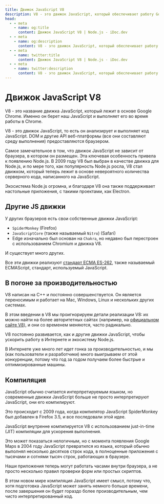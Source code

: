 ```yaml
---
title: Движок JavaScript V8
description: V8 - это движок JavaScript, который обеспечивает работу Google Chrome, выполняя код JavaScript и предоставляя среду выполнения. Он независим от браузера и способствовал развитию Node.js, обеспечивая выполнение кода на стороне сервера и桌面-приложений.
head:
  - - meta
    - name: og:title
      content: Движок JavaScript V8 | Node.js - iDoc.dev
  - - meta
    - name: og:description
      content: V8 - это движок JavaScript, который обеспечивает работу Google Chrome, выполняя код JavaScript и предоставляя среду выполнения. Он независим от браузера и способствовал развитию Node.js, обеспечивая выполнение кода на стороне сервера и桌面-приложений.
  - - meta
    - name: twitter:title
      content: Движок JavaScript V8 | Node.js - iDoc.dev
  - - meta
    - name: twitter:description
      content: V8 - это движок JavaScript, который обеспечивает работу Google Chrome, выполняя код JavaScript и предоставляя среду выполнения. Он независим от браузера и способствовал развитию Node.js, обеспечивая выполнение кода на стороне сервера и桌面-приложений.
---
```



# Движок JavaScript V8

V8 - это название движка JavaScript, который лежит в основе Google Chrome. Именно он берет наш JavaScript и выполняет его во время работы в Chrome.

V8 - это движок JavaScript, то есть он анализирует и выполняет код JavaScript. DOM и другие API веб-платформы (все они составляют среду выполнения) предоставляются браузером.

Самое замечательное в том, что движок JavaScript не зависит от браузера, в котором он размещен. Эта ключевая особенность привела к появлению Node.js. В 2009 году V8 был выбран в качестве движка для Node.js, и по мере того, как популярность Node.js росла, V8 стал движком, который теперь лежит в основе невероятного количества серверного кода, написанного на JavaScript.

Экосистема Node.js огромна, и благодаря V8 она также поддерживает настольные приложения, с такими проектами, как Electron.

## Другие JS движки

У других браузеров есть свои собственные движки JavaScript:

+ `SpiderMonkey` (Firefox)
+ `JavaScriptCore` (также называемый `Nitro`) (Safari)
+ Edge изначально был основан на `Chakra`, но недавно был перестроен с использованием Chromium и движка V8.

И существует много других.

Все эти движки реализуют [стандарт ECMA ES-262](https://www.ecma-international.org/publications-and-standards/standards/ecma-262/), также называемый ECMAScript, стандарт, используемый JavaScript.

## В погоне за производительностью

V8 написан на C++ и постоянно совершенствуется. Он является переносимым и работает на Mac, Windows, Linux и нескольких других системах.

В этом введении в V8 мы проигнорируем детали реализации V8: их можно найти на более авторитетных сайтах (например, на [официальном сайте V8](https://v8.dev/)), и они со временем меняются, часто радикально.

V8 постоянно развивается, как и другие движки JavaScript, чтобы ускорить работу в Интернете и экосистему Node.js.

В Интернете уже много лет идет гонка за производительностью, и мы (как пользователи и разработчики) много выигрываем от этой конкуренции, потому что год за годом получаем более быстрые и оптимизированные машины.


## Компиляция

JavaScript обычно считается интерпретируемым языком, но современные движки JavaScript больше не просто интерпретируют JavaScript, они его компилируют.

Это происходит с 2009 года, когда компилятор JavaScript SpiderMonkey был добавлен в Firefox 3.5, и все последовали этой идее.

JavaScript внутренне компилируется V8 с использованием just-in-time (JIT) компиляции для ускорения выполнения.

Это может показаться нелогичным, но с момента появления Google Maps в 2004 году JavaScript превратился из языка, который обычно выполнял несколько десятков строк кода, в полноценные приложения с тысячами и сотнями тысяч строк, работающих в браузере.

Наши приложения теперь могут работать часами внутри браузера, а не просто несколько правил проверки форм или простых скриптов.

В этом новом мире компиляция JavaScript имеет смысл, потому что, хотя подготовка JavaScript может занять немного больше времени, после завершения он будет гораздо более производительным, чем чисто интерпретированный код.

